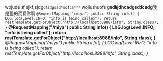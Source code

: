 wojude sf sjkf;sjdg`dfsdgssd*sdfda***`
wojiushuofs g**sdhjdhcadgsddcadg**我是整的而爱你啊
`@RequestMapping("/miya")
     public String info() {
         LOG.log(Level.INFO, "info is being called");
         return restTemplate.getForObject("http://localhost:8988/info", String.class);
     }` **@RequestMapping("/miya")
              public String info() {
                  LOG.log(Level.INFO, "info is being called");
                  return restTemplate.getForObject("http://localhost:8988/info", String.class);
              }**
              _@RequestMapping("/miya")
                   public String info() {
                       LOG.log(Level.INFO, "info is being called");
                       return restTemplate.getForObject("http://localhost:8988/info", String.class);
                   }_